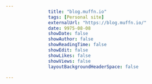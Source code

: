 ---
                title: "blog.muffn.io"
                tags: [Personal site]
                externalUrl: "https://blog.muffn.io/"
                date: 9975-08-08
                showDate: false
                showAuthor: false
                showReadingTime: false
                showEdit: false
                showLikes: false
                showViews: false
                layoutBackgroundHeaderSpace: false
                ---
